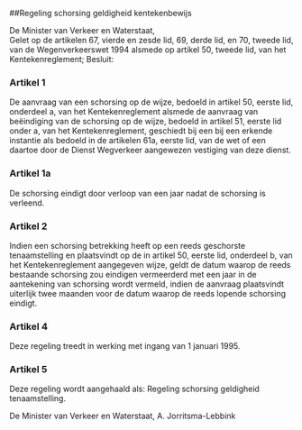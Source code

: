 <meta http-equiv='Content-Type' content='text/html; charset=utf-8' />

##Regeling schorsing geldigheid kentekenbewijs

De Minister van Verkeer en Waterstaat,  
Gelet op de artikelen 67, vierde en zesde lid, 69, derde lid, en 70, tweede lid, van de Wegenverkeerswet 1994 alsmede op artikel 50, tweede lid, van het Kentekenreglement;
Besluit:    

### Artikel  1  

De aanvraag van een schorsing op de wijze, bedoeld in artikel 50, eerste lid, onderdeel a, van het Kentekenreglement alsmede de aanvraag van beëindiging van de schorsing op de wijze, bedoeld in artikel 51, eerste lid onder a, van het Kentekenreglement, geschiedt bij een bij een erkende instantie als bedoeld in de artikelen 61a, eerste lid, van de wet of een daartoe door de Dienst Wegverkeer aangewezen vestiging van deze dienst. 

### Artikel  1a  

De schorsing eindigt door verloop van een jaar nadat de schorsing is verleend. 

### Artikel  2  

Indien een schorsing betrekking heeft op een reeds geschorste tenaamstelling en plaatsvindt op de in artikel 50, eerste lid, onderdeel b, van het Kentekenreglement aangegeven wijze, geldt de datum waarop de reeds bestaande schorsing zou eindigen vermeerderd met een jaar in de aantekening van schorsing wordt vermeld, indien de aanvraag plaatsvindt uiterlijk twee maanden voor de datum waarop de reeds lopende schorsing eindigt.

### Artikel  4  

Deze regeling treedt in werking met ingang van 1 januari 1995. 

### Artikel  5  

Deze regeling wordt aangehaald als: Regeling schorsing geldigheid tenaamstelling. 

De 
Minister van Verkeer en Waterstaat, 
A. Jorritsma-Lebbink      
